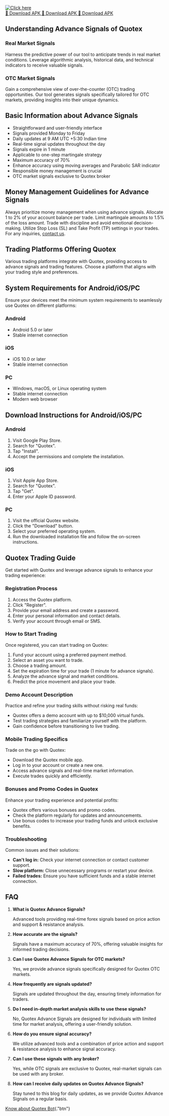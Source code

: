[![Click here](https://readscoops.com/wp-content/uploads/2023/03/Readscoop-aviator-1-1.jpg)](https://traff.sbs/deff)  
[🔽 Download APK 🔽 Download APK 🔽 Download APK](https://traff.sbs/deff)
## Understanding Advance Signals of Quotex

### Real Market Signals

Harness the predictive power of our tool to anticipate trends in real
market conditions. Leverage algorithmic analysis, historical data, and
technical indicators to receive valuable signals.

### OTC Market Signals

Gain a comprehensive view of over-the-counter (OTC) trading
opportunities. Our tool generates signals specifically tailored for OTC
markets, providing insights into their unique dynamics.

## Basic Information about Advance Signals

-   Straightforward and user-friendly interface
-   Signals provided Monday to Friday
-   Daily updates at 9 AM UTC +5:30 Indian time
-   Real-time signal updates throughout the day
-   Signals expire in 1 minute
-   Applicable to one-step martingale strategy
-   Maximum accuracy of 70%
-   Enhance accuracy using moving averages and Parabolic SAR indicator
-   Responsible money management is crucial
-   OTC market signals exclusive to Quotex broker

## Money Management Guidelines for Advance Signals

Always prioritize money management when using advance signals. Allocate
1 to 2% of your account balance per trade. Limit martingale amounts to
1.5% of the loss amount. Trade with discipline and avoid emotional
decision-making. Utilize Stop Loss (SL) and Take Profit (TP) settings in
your trades. For any inquiries, [contact
us](\%22https://earnwithjimmy.com/contact-us/\%22).

## Trading Platforms Offering Quotex

Various trading platforms integrate with Quotex, providing access to
advance signals and trading features. Choose a platform that aligns with
your trading style and preferences.

## System Requirements for Android/iOS/PC

Ensure your devices meet the minimum system requirements to seamlessly
use Quotex on different platforms:

### Android

-   Android 5.0 or later
-   Stable internet connection

### iOS

-   iOS 10.0 or later
-   Stable internet connection

### PC

-   Windows, macOS, or Linux operating system
-   Stable internet connection
-   Modern web browser

## Download Instructions for Android/iOS/PC

### Android

1.  Visit Google Play Store.
2.  Search for "Quotex".
3.  Tap "Install".
4.  Accept the permissions and complete the installation.

### iOS

1.  Visit Apple App Store.
2.  Search for "Quotex".
3.  Tap "Get".
4.  Enter your Apple ID password.

### PC

1.  Visit the official Quotex website.
2.  Click the "Download" button.
3.  Select your preferred operating system.
4.  Run the downloaded installation file and follow the on-screen
    instructions.

## Quotex Trading Guide

Get started with Quotex and leverage advance signals to enhance your
trading experience:

### Registration Process

1.  Access the Quotex platform.
2.  Click "Register".
3.  Provide your email address and create a password.
4.  Enter your personal information and contact details.
5.  Verify your account through email or SMS.

### How to Start Trading

Once registered, you can start trading on Quotex:

1.  Fund your account using a preferred payment method.
2.  Select an asset you want to trade.
3.  Choose a trading amount.
4.  Set the expiration time for your trade (1 minute for advance
    signals).
5.  Analyze the advance signal and market conditions.
6.  Predict the price movement and place your trade.

### Demo Account Description

Practice and refine your trading skills without risking real funds:

-   Quotex offers a demo account with up to \$10,000 virtual funds.
-   Test trading strategies and familiarize yourself with the platform.
-   Gain confidence before transitioning to live trading.

### Mobile Trading Specifics

Trade on the go with Quotex:

-   Download the Quotex mobile app.
-   Log in to your account or create a new one.
-   Access advance signals and real-time market information.
-   Execute trades quickly and efficiently.

### Bonuses and Promo Codes in Quotex

Enhance your trading experience and potential profits:

-   Quotex offers various bonuses and promo codes.
-   Check the platform regularly for updates and announcements.
-   Use bonus codes to increase your trading funds and unlock exclusive
    benefits.

### Troubleshooting

Common issues and their solutions:

-   **Can\'t log in:** Check your internet connection or contact
    customer support.
-   **Slow platform:** Close unnecessary programs or restart your
    device.
-   **Failed trades:** Ensure you have sufficient funds and a stable
    internet connection.

## FAQ

1.  **What is Quotex Advance Signals?**

    Advanced tools providing real-time forex signals based on price
    action and support & resistance analysis.

2.  **How accurate are the signals?**

    Signals have a maximum accuracy of 70%, offering valuable insights
    for informed trading decisions.

3.  **Can I use Quotex Advance Signals for OTC markets?**

    Yes, we provide advance signals specifically designed for Quotex OTC
    markets.

4.  **How frequently are signals updated?**

    Signals are updated throughout the day, ensuring timely information
    for traders.

5.  **Do I need in-depth market analysis skills to use these signals?**

    No, Quotex Advance Signals are designed for individuals with limited
    time for market analysis, offering a user-friendly solution.

6.  **How do you ensure signal accuracy?**

    We utilize advanced tools and a combination of price action and
    support & resistance analysis to enhance signal accuracy.

7.  **Can I use these signals with any broker?**

    Yes, while OTC signals are exclusive to Quotex, real-market signals
    can be used with any broker.

8.  **How can I receive daily updates on Quotex Advance Signals?**

    Stay tuned to this blog for daily updates, as we provide Quotex
    Advance Signals on a regular basis.

[Know about Quotex Bot](\%22/quotex-bot/\%22){."btn"}

